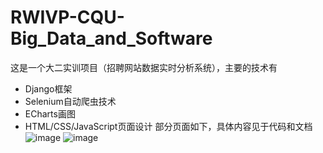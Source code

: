 # RWIVP-CQU-Big_Data_and_Software
这是一个大二实训项目（招聘网站数据实时分析系统），主要的技术有
* Django框架
* Selenium自动爬虫技术
* ECharts画图
* HTML/CSS/JavaScript页面设计
部分页面如下，具体内容见于代码和文档
![image](https://github.com/goutou7474/RWIVP-CQU-Big_Data_and_Software/assets/130451743/7915d388-3660-4f55-ab40-3187fb1cb646)
![image](https://github.com/goutou7474/RWIVP-CQU-Big_Data_and_Software/assets/130451743/cae5814c-50bd-459e-9110-9f8533dcdd65)


